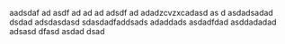 aadsdaf
ad
asdf
ad
ad
ad
adsdf
ad
adadzcvzxcadasd
as
d
asdadsadad
dsdad
adsdasdasd
sdasdadfaddsads
adaddads
asdadfdad
asddadadad
adsasd
dfasd
asdad
dsad
